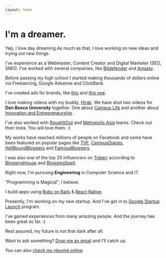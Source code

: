 ```yaml
---
layout: home
---
```

# I'm a dreamer.

Yep, I love day dreaming.As much as that, I love working on new ideas and trying out new things.

I've experience as a Webmaster, Content Creator and Digital Marketer (SEO, SMO). I've worked with several companies, like [Bitdefender](http://bitdefender.co.uk/) and [Amasty](http://amasty.com/).

Before passing my high school I started making thousands of dollars online via Freelancing, Google Adsense and ClickBank.

I've created ads for brands, like [this](https://www.youtube.com/watch?v=z3c3GyQJVpk) and [this one](https://www.youtube.com/watch?v=x2In8M57bdY).

I love making videos with my buddy, [Hirak](http://facebook.com/Hirakjsarma/). We have shot two videos for <b>Don Bosco University</b> together. One about [Campus Life](https://www.youtube.com/watch?v=yiQvrTI0l98) and another about [Innovation and Entrepreneurship](https://www.youtube.com/watch?v=yiQvrTI0l98).

I've also worked with [RoughItOut](https://www.instagram.com/roughitout/) and [Metropolis Asia](https://www.instagram.com/metropolisasia/) teams. Check out their Insta. You will love them. :)

My works have reached millions of people on Facebook and some have been featured on popular pages like [TVF](http://facebook.com/sabqtiyapahai/), [CampusDiaries](https://campusdiaries.com/), [HellBoundBloggers](http://www.hellboundbloggers.com/) and [FamousBloggers](http://famousbloggers.net/).

I was also one of the top 20 influencers on [Triberr](http://triberr.com/) according to [BloggingHouse](http://www.blogginghouse.com/top-100-triberr-bloggers/) and [BloggingSpell](http://www.bloggingspell.com/triberr-marketing-tips/).

Right now, I'm pursuing <b>Engineering</b> in Computer Science and IT.

"Programming is Magical", I believe.

I build apps using [Ruby on Rails](http://rubyonrails.org/) & [React Native](http://facebook.github.io/react-native/).

Presently, I'm working on my new startup. And I've got in to [Google Startup Launch](https://developers.google.com/startups/) program.

I've gained experiences from many amazing people. And the journey has been great so far. :)

Rest assured, my future is not that dark after all.

Want to ask something? [Drop me an email](mailto:skyhitblog@icloud.com) and I'll catch up.

You can also [check my résumé online](http://bit.ly/avisresume).
